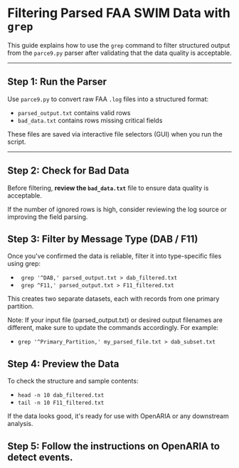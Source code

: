 # Filtering Parsed FAA SWIM Data with `grep`

This guide explains how to use the `grep` command to filter structured output from the `parce9.py` parser after validating that the data quality is acceptable.

---

## Step 1: Run the Parser

Use `parce9.py` to convert raw FAA `.log` files into a structured format:

- `parsed_output.txt` contains valid rows
- `bad_data.txt` contains rows missing critical fields

These files are saved via interactive file selectors (GUI) when you run the script.

---

## Step 2: Check for Bad Data

Before filtering, **review the `bad_data.txt`** file to ensure data quality is acceptable.

If the number of ignored rows is high, consider reviewing the log source or improving the field parsing.

## Step 3: Filter by Message Type (DAB / F11)

Once you've confirmed the data is reliable, filter it into type-specific files using grep:

- ` grep '^DAB,' parsed_output.txt > dab_filtered.txt`
- ` grep ^F11,' parsed_output.txt > F11_filtered.txt`

This creates two separate datasets, each with records from one primary partition.

Note:
If your input file (parsed_output.txt) or desired output filenames are different, make sure to update the commands accordingly. For example:

- ` grep '^Primary_Partition,' my_parsed_file.txt > dab_subset.txt `

## Step 4: Preview the Data

To check the structure and sample contents:

- ` head -n 10 dab_filtered.txt `
- ` tail -n 10 F11_filtered.txt `

If the data looks good, it's ready for use with OpenARIA or any downstream analysis.

## Step 5: Follow the instructions on OpenARIA to detect events.